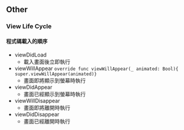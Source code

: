 
## Other

### View Life Cycle
#### 程式碼載入的順序
* viewDidLoad
	* 載入畫面後立即執行
* viewWillAppear
`override func viewWillAppear(_ animated: Bool){
super.viewWillAppear(animated)}`
	* 畫面即將顯示到螢幕時執行
* viewDidAppear
	* 畫面已經顯示到螢幕時執行
* viewWillDisappear
	* 畫面即將離開時執行
* viewDidDisappear
	* 畫面已經離開時執行
